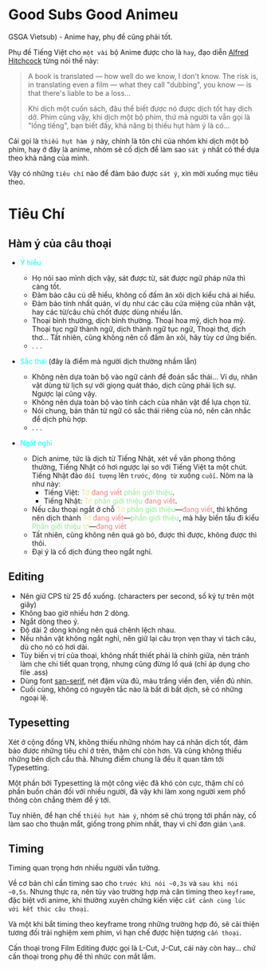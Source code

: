 # **Good Subs Good Animeu**
GSGA Vietsub) - Anime hay, phụ đề cũng phải tốt.

Phụ đề Tiếng Việt cho ``một vài`` bộ Anime được cho là ``hay``, đạo diễn [Alfred Hitchcock](https://www.britannica.com/biography/Alfred-Hitchcock) từng nói thế này:

>A book is translated — how well do we know, I don't know. The risk is, in translating even a film — what they call "dubbing", you know — is that there's liable to be a loss...
> 
>Khi dịch một cuốn sách, đâu thể biết được nó được dịch tốt hay dịch dở. Phim cũng vậy, khi dịch một bộ phim, thứ mà người ta vẫn gọi là "lồng tiếng", bạn biết đấy, khả năng bị thiếu hụt hàm ý là có...

Cái gọi là ``thiếu hụt hàm ý`` này, chính là tôn chỉ của nhóm khi dịch một bộ phim, hay ở đây là anime, nhóm sẽ cố dịch để làm sao ``sát ý`` nhất có thể dựa theo khả năng của mình. 

Vậy có những ``tiêu chí`` nào để đảm bảo được ``sát ý``, xin mời xuống mục tiêu theo.

# **Tiêu Chí**
## **Hàm ý của câu thoại**
- <span style="color:cyan">Ý hiểu</span>

    - Họ nói sao mình dịch vậy, sát được từ, sát được ngữ pháp nữa thì càng tốt. 
    - Đảm bảo câu cú dễ hiểu, không cố đấm ăn xôi dịch kiểu chả ai hiểu.
    - Đảm bảo tính nhất quán, ví dụ như các câu cửa miệng của nhân vật, hay các từ/câu chủ chốt được dùng nhiều lần.
    - Thoại bình thường, dịch bình thường. Thoại hoa mỹ, dịch hoa mỹ. Thoại tục ngữ thành ngữ, dịch thành ngữ tục ngữ, Thoại thơ, dịch thơ... Tất nhiên, cũng không nên cố đấm ăn xôi, hãy tùy cơ ứng biến.
    - . . .
- <span style="color:cyan">Sắc thái</span> (đây là điểm mà người dịch thường nhầm lẫn)
    - Không nên dựa toàn bộ vào ngữ cảnh để đoán sắc thái... Ví dụ, nhân vật dùng từ lịch sự với giọng quát tháo, dịch cũng phải lịch sự. Ngược lại cũng vậy.
    - Không nên dựa toàn bộ vào tính cách của nhân vật để lựa chọn từ.
    - Nói chung, bản thân từ ngữ có sắc thái riêng của nó, nên cân nhắc để dịch phù hợp.
    - . . .
- <span style="color:cyan">Ngắt nghỉ</span>
    - Dịch anime, tức là dịch từ Tiếng Nhật, xét về văn phong thông thường, Tiếng Nhật có hơi ngược lại so với  Tiếng Việt ta một chút. Tiếng Nhật đảo ``đối tượng`` lên ``trước``, ``động từ`` xuống ``cuối``. Nôm na là như này:
        - Tiếng Việt: <span style="color:Khaki">Tớ</span> <span style="color:lightcoral">đang viết</span> <span style="color:lightgreen">phần giới thiệu</span>.
        - Tiếng Nhật: <span style="color:Khaki">Tớ</span> <span style="color:lightgreen">phần giới thiệu</span> <span style="color:lightcoral">đang viết</span>.
    - Nếu câu thoại ngắt ở chỗ <span style="color:Khaki">Tớ</span> <span style="color:lightgreen">phần giới thiệu</span>—<span style="color:lightcoral">đang viết</span>, thì không nên dịch thành <span style="color:Khaki">Tớ</span> <span style="color:lightcoral">đang viết</span>—<span style="color:lightgreen">phần giới thiệu</span>, mà hãy biến tấu đi kiểu <span style="color:lightgreen">Phần giới thiệu</span> <span style="color:Khaki">tớ</span>—<span style="color:lightcoral">đang viết</span>
    - Tất nhiên, cũng không nên quá gò bó, được thì được, không được thì thôi.
    - Đại ý là cố dịch đúng theo ngắt nghỉ.
## **Editing**
- Nên giữ CPS từ 25 đổ xuống. (characters per second, số ký tự trên một giây)
- Không bao giờ nhiều hơn 2 dòng.
- Ngắt dòng theo ý.
- Độ dài 2 dòng không nên quá chênh lệch nhau.
- Nếu nhân vật không ngắt nghỉ, nên giữ lại câu trọn vẹn thay vì tách câu, dù cho nó có hơi dài.
- Tùy biến vị trí của thoại, không nhất thiết phải là chính giữa, nên tránh làm che chi tiết quan trọng, nhưng cũng đừng lố quá (chỉ áp dụng cho file .ass)
- Dùng font [san-serif](https://fonts.google.com/knowledge/glossary/sans_serif), nét đậm vừa đủ, màu trắng viền đen, viền đủ nhìn.
- Cuối cùng, không có nguyên tắc nào là bất di bất dịch, sẽ có những ngoại lệ.
## **Typesetting**
Xét ở cộng đồng VN, không thiếu những nhóm hay cá nhân dịch tốt, đảm bảo được những tiêu chí ở trên, thậm chí còn hơn. Và cũng không thiếu những bên dịch cẩu thả. Nhưng điểm chung là đều ít quan tâm tới Typesetting.

Một phần bởi Typesetting là một công việc đã khó còn cực, thậm chí có phần buồn chán đối với nhiều người, đã vậy khi làm xong người xem phổ thông còn chẳng thèm để ý tới.

Tuy nhiên, để hạn chế ``thiếu hụt hàm ý``, nhóm sẽ chú trọng tới phần này, cố làm sao cho thuận mắt, giống trong phim nhất, thay vì chỉ đơn giản ``\an8``.
## **Timing**
Timing quan trọng hơn nhiều người vẫn tưởng.

Về cơ bản chỉ cần timing sao cho ``trước khi nói ~0,3s`` và ``sau khi nói ~0,5s``. Nhưng thực ra, nên tùy vào trường hợp mà căn timing theo ``keyframe``, đặc biệt với anime, khi thường xuyên chứng kiến việc ``cắt cảnh cùng lúc với kết thúc câu thoại``.

Và một khi bắt timing theo keyframe trong những trường hợp đó, sẽ cải thiện tương đối trải nghiệm xem phim, vì hạn chế được hiện tượng ``cấn thoại``.

Cấn thoại trong Film Editing được gọi là L-Cut, J-Cut, cái này còn hay... chứ cấn thoại trong phụ đề thì nhức con mắt lắm.

